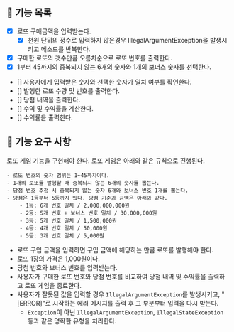 ## 🎈 기능 목록

- [x] 로또 구매금액을 입력받는다.
    - [x] 천원 단위의 정수로 입력하지 않은경우 IllegalArgumentException을 발생시키고 메소드를 반복한다.
- [x] 구매한 로또의 갯수만큼 오름차순으로 로또 번호를 출력한다.
- [x] 1부터 45까지의 중복되지 않는 6개의 숫자와 1개의 보너스 숫자를 선택한다.
- [] 사용자에게 입력받은 숫자와 선택한 숫자가 일치 여부를 확인한다.
- [] 발행한 로또 수량 및 번호를 출력한다.
- [] 당첨 내역을 출력한다.
- [] 수익 및 수익률을 계산한다.
- [] 수익률을 출력한다.

## 🚀 기능 요구 사항

로또 게임 기능을 구현해야 한다. 로또 게임은 아래와 같은 규칙으로 진행된다.

```
- 로또 번호의 숫자 범위는 1~45까지이다.
- 1개의 로또를 발행할 때 중복되지 않는 6개의 숫자를 뽑는다.
- 당첨 번호 추첨 시 중복되지 않는 숫자 6개와 보너스 번호 1개를 뽑는다.
- 당첨은 1등부터 5등까지 있다. 당첨 기준과 금액은 아래와 같다.
    - 1등: 6개 번호 일치 / 2,000,000,000원
    - 2등: 5개 번호 + 보너스 번호 일치 / 30,000,000원
    - 3등: 5개 번호 일치 / 1,500,000원
    - 4등: 4개 번호 일치 / 50,000원
    - 5등: 3개 번호 일치 / 5,000원
```

- 로또 구입 금액을 입력하면 구입 금액에 해당하는 만큼 로또를 발행해야 한다.
- 로또 1장의 가격은 1,000원이다.
- 당첨 번호와 보너스 번호를 입력받는다.
- 사용자가 구매한 로또 번호와 당첨 번호를 비교하여 당첨 내역 및 수익률을 출력하고 로또 게임을 종료한다.
- 사용자가 잘못된 값을 입력할 경우 `IllegalArgumentException`를 발생시키고, "[ERROR]"로 시작하는 에러 메시지를 출력 후 그 부분부터 입력을 다시 받는다.
    - `Exception`이 아닌 `IllegalArgumentException`, `IllegalStateException` 등과 같은 명확한 유형을 처리한다.